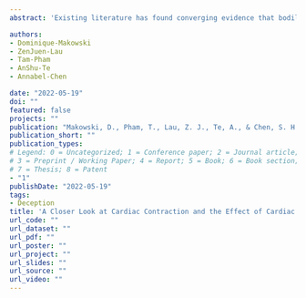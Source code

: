 ```yaml
---
abstract: 'Existing literature has found converging evidence that bodily states, such as cardiac or respiratory activity, have an influence on various cognitive domains. This association could be mechanistically explained by the structural and functional connections between the prefrontal cortex, which plays a central role in cognitive control, and the cardiovascular system. In this regard, the role of afferent neural activity from arterial baroreceptors during the two different cardiac phases (diastole and systole) has received great interest. According to the baroreceptor hypothesis, increased ventricular pressure during the systole phase intensifies the afferent signals from the baroreceptor, thereby depleting mental resources and inhibiting cortical activity. While some have indeed found the systole phase exhibiting an inhibiting effect, supporting the aforementioned hypothesis, other studies have observed that participants performed better in tasks of cognitive control when stimuli were presented in the systole phase. As such, this study aimed to clarify the conflicting findings regarding the impact of the cardiac phase on cognitive function. Instead of using the conventional dichotomous method that contrasts only the average performance indices of each phase, we adopt a continuous modeling approach to better capture its non-linear effect on cognitive control.'

authors:
- Dominique-Makowski
- ZenJuen-Lau
- Tam-Pham
- AnShu-Te
- Annabel-Chen

date: "2022-05-19"
doi: ""
featured: false
projects: ""
publication: "Makowski, D., Pham, T., Lau, Z. J., Te, A., & Chen, S. H. A. (2022, June 19). A Closer Look at Cardiac Contraction and the Effect of Cardiac Timing on Cognitive Control [Poster presentation]. 28th Organization of Human Brain Mapping Annual Meeting."
publication_short: ""
publication_types:
# Legend: 0 = Uncategorized; 1 = Conference paper; 2 = Journal article;
# 3 = Preprint / Working Paper; 4 = Report; 5 = Book; 6 = Book section;
# 7 = Thesis; 8 = Patent
- "1"
publishDate: "2022-05-19"
tags:
- Deception
title: 'A Closer Look at Cardiac Contraction and the Effect of Cardiac Timing on Cognitive Control'
url_code: ""
url_dataset: ""
url_pdf: ""
url_poster: ""
url_project: ""
url_slides: ""
url_source: ""
url_video: ""
---
```

